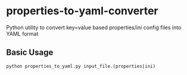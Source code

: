 # properties-to-yaml-converter
Python utility to convert key=value based properties/ini config files into YAML format

## Basic Usage

```python properties_to_yaml.py input_file.(properties|ini)```
